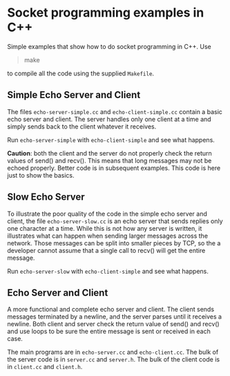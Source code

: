 # Socket programming examples in C++

Simple examples that show how to do socket programming in C++. Use

> make

to compile all the code using the supplied `Makefile`.

## Simple Echo Server and Client

The files `echo-server-simple.cc` and `echo-client-simple.cc` contain
a basic echo server and client. The server handles only one client at
a time and simply sends back to the client whatever it receives.

Run `echo-server-simple` with `echo-client-simple` and see what
happens.

**Caution**: both the client and the server do not properly check the
return values of send() and recv(). This means that long messages may
not be echoed properly. Better code is in subsequent examples. This code
is here just to show the basics.

## Slow Echo Server

To illustrate the poor quality of the code in the simple echo server
and client, the file `echo-server-slow.cc` is an echo server that
sends replies only one character at a time. While this is not how any
server is written, it illustrates what can happen when sending larger
messages across the network. Those messages can be split into smaller
pieces by TCP, so the a developer cannot assume that a single call to
recv() will get the entire message.

Run `echo-server-slow` with `echo-client-simple` and see what happens.

## Echo Server and Client

A more functional and complete echo server and client. The client
sends messages terminated by a newline, and the server parses until it
receives a newline. Both client and server check the return value of
send() and recv() and use loops to be sure the entire message is
sent or received in each case.

The main programs are in `echo-server.cc` and `echo-client.cc`. The
bulk of the server code is in `server.cc` and `server.h`. The bulk of
the client code is in `client.cc` and `client.h`.